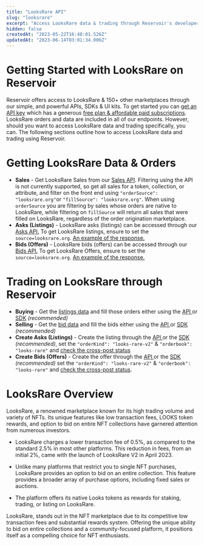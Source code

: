 ```yaml
---
title: "LooksRare API"
slug: "looksrare"
excerpt: "Access LooksRare data & trading through Reservoir's developer tools"
hidden: false
createdAt: "2023-05-22T16:48:01.526Z"
updatedAt: "2023-06-14T03:01:34.006Z"
---
```

# Getting Started with LooksRare on Reservoir

Reservoir offers access to LooksRare & 150+ other marketplaces through our simple, and powerful APIs, SDKs & UI kits. To get started you can [get an API key](https://docs.reservoir.tools/reference/dashboard-sign-up) which has a generous [free plan & affordable paid subscriptions](https://reservoir.tools/pricing). LooksRare orders and data are included in all of our endpoints. However, should you want to access LooksRare data and trading specifically, you can. The following sections outline how to access LooksRare data and trading using Reservoir.

# Getting LooksRare Data & Orders

- **Sales** - Get LooksRare Sales from our [Sales API](https://docs.reservoir.tools/reference/getsalesv5). Filtering using the API is not currently supported, so get all sales for a token, collection, or attribute, and filter on the front end using `"orderSource": "looksrare.org"`or `"fillSource": "looksrare.org"`. When using `orderSource` you are filtering by sales whose orders are native to LooksRare, while filtering on `fillSource` will return all sales that were filled on LooksRare, regardless of the order origination marketplace. 
- **Asks (Listings)** - LooksRare asks (listings) can be accessed through our [Asks API.](https://docs.reservoir.tools/reference/getordersasksv4) To get LooksRare listings, ensure to set the `source=looksrare.org`. [An example of the response.](https://api.reservoir.tools/orders/asks/v4?source=looksrare.org)
- **Bids (Offers)** - LooksRare bids (offers) can be accessed through our [Bids API.](https://docs.reservoir.tools/reference/getordersbidsv5) To get LooksRare Offers, ensure to set the `source=looksrare.org`. [An example of the response.](https://api.reservoir.tools/orders/bids/v5?source=looksrare.org)

# Trading on LooksRare through Reservoir

- **Buying** - Get the [listings data](https://docs.reservoir.tools/reference/getordersasksv4) and fill those orders either using the [API ](https://docs.reservoir.tools/reference/postexecutebuyv7)or [SDK](https://docs.reservoir.tools/reference/buytoken) _(recommended)_
- **Selling** - Get the [bid data](https://docs.reservoir.tools/reference/getordersbidsv5) and fill the bids either using the [API ](https://docs.reservoir.tools/reference/postexecutesellv7)or [SDK](https://docs.reservoir.tools/reference/acceptoffer) _(recommended)_
- **Create Asks (Listings)** - Create the listing through the [API ](https://docs.reservoir.tools/reference/postexecutelistv5)or the [SDK](https://docs.reservoir.tools/reference/listtoken) _(recommended)_, set the `"orderKind": "looks-rare-v2"` & `"orderbook": "looks-rare"` and [check the cross-post status](https://docs.reservoir.tools/reference/getcrosspostingordersv1) 
- **Create Bids (Offers)** - Create the offer through the [API ](https://docs.reservoir.tools/reference/postexecutebidv5)or the [SDK](https://docs.reservoir.tools/reference/placebid) _(recommended)_ set the `"orderKind": "looks-rare-v2"` & `"orderbook": "looks-rare"` and [check the cross-post status](https://docs.reservoir.tools/reference/getcrosspostingordersv1).

# LooksRare Overview

LooksRare, a renowned marketplace known for its high trading volume and variety of NFTs. Its unique features like low transaction fees, LOOKS token rewards, and option to bid on entire NFT collections have garnered attention from numerous investors.

- LooksRare charges a lower transaction fee of 0.5%, as compared to the standard 2.5% in most other platforms. This reduction in fees, from an initial 2%, came with the launch of LooksRare V2 in April 2023.

- Unlike many platforms that restrict you to single NFT purchases, LooksRare provides an option to bid on an entire collection. This feature provides a broader array of purchase options, including fixed sales or auctions.

- The platform offers its native Looks tokens as rewards for staking, trading, or listing on LooksRare. 

LooksRare, stands out in the NFT marketplace due to its competitive low transaction fees and substantial rewards system. Offering the unique ability to bid on entire collections and a community-focused platform, it positions itself as a compelling choice for NFT enthusiasts.